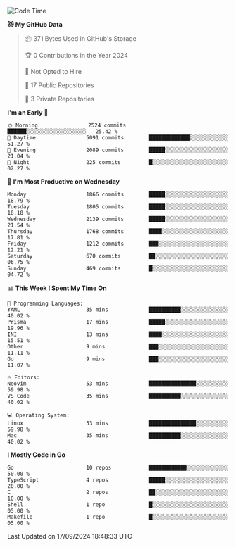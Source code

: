 <!--START_SECTION:waka-->
![Code Time](http://img.shields.io/badge/Code%20Time-866%20hrs%2023%20mins-blue)

**🐱 My GitHub Data** 

> 📦 371 Bytes Used in GitHub's Storage 
 > 
> 🏆 0 Contributions in the Year 2024
 > 
> 🚫 Not Opted to Hire
 > 
> 📜 17 Public Repositories 
 > 
> 🔑 3 Private Repositories 
 > 
**I'm an Early 🐤** 

```text
🌞 Morning                2524 commits        ██████░░░░░░░░░░░░░░░░░░░   25.42 % 
🌆 Daytime                5091 commits        █████████████░░░░░░░░░░░░   51.27 % 
🌃 Evening                2089 commits        █████░░░░░░░░░░░░░░░░░░░░   21.04 % 
🌙 Night                  225 commits         █░░░░░░░░░░░░░░░░░░░░░░░░   02.27 % 
```
📅 **I'm Most Productive on Wednesday** 

```text
Monday                   1866 commits        █████░░░░░░░░░░░░░░░░░░░░   18.79 % 
Tuesday                  1805 commits        █████░░░░░░░░░░░░░░░░░░░░   18.18 % 
Wednesday                2139 commits        █████░░░░░░░░░░░░░░░░░░░░   21.54 % 
Thursday                 1768 commits        ████░░░░░░░░░░░░░░░░░░░░░   17.81 % 
Friday                   1212 commits        ███░░░░░░░░░░░░░░░░░░░░░░   12.21 % 
Saturday                 670 commits         ██░░░░░░░░░░░░░░░░░░░░░░░   06.75 % 
Sunday                   469 commits         █░░░░░░░░░░░░░░░░░░░░░░░░   04.72 % 
```


📊 **This Week I Spent My Time On** 

```text
💬 Programming Languages: 
YAML                     35 mins             ██████████░░░░░░░░░░░░░░░   40.02 % 
Prisma                   17 mins             █████░░░░░░░░░░░░░░░░░░░░   19.96 % 
INI                      13 mins             ████░░░░░░░░░░░░░░░░░░░░░   15.51 % 
Other                    9 mins              ███░░░░░░░░░░░░░░░░░░░░░░   11.11 % 
Go                       9 mins              ███░░░░░░░░░░░░░░░░░░░░░░   11.07 % 

🔥 Editors: 
Neovim                   53 mins             ███████████████░░░░░░░░░░   59.98 % 
VS Code                  35 mins             ██████████░░░░░░░░░░░░░░░   40.02 % 

💻 Operating System: 
Linux                    53 mins             ███████████████░░░░░░░░░░   59.98 % 
Mac                      35 mins             ██████████░░░░░░░░░░░░░░░   40.02 % 
```

**I Mostly Code in Go** 

```text
Go                       10 repos            ████████████░░░░░░░░░░░░░   50.00 % 
TypeScript               4 repos             █████░░░░░░░░░░░░░░░░░░░░   20.00 % 
C                        2 repos             ██░░░░░░░░░░░░░░░░░░░░░░░   10.00 % 
Shell                    1 repo              █░░░░░░░░░░░░░░░░░░░░░░░░   05.00 % 
Makefile                 1 repo              █░░░░░░░░░░░░░░░░░░░░░░░░   05.00 % 
```




 Last Updated on 17/09/2024 18:48:33 UTC
<!--END_SECTION:waka-->

